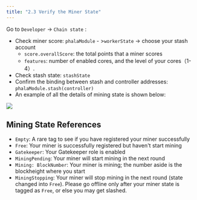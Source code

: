 ```yaml
---
title: "2.3 Verify the Miner State"
---
```


Go to `Developer` -> `Chain state` :

- Check miner score: `phalaModule` - >`workerState` -> choose your stash account
    - `score.overallScore`: the total points that a miner scores
    - `features`: number of enabled cores, and the level of your cores（1-4）.
- Check stash state: `stashState`
- Confirm the binding between stash and controller addresses: `phalaModule.stash(controller)`
- An example of all the details of mining state is shown below:

![](/images/docs/poc3-old/2.3.png)

## Mining State References

- `Empty`: A rare tag to see if you have registered your miner successfully
- `Free`: Your miner is successfully registered but haven't start mining
- `Gatekeeper`: Your Gatekeeper role is enabled
- `MiningPending`: Your miner will start mining in the next round
- `Mining: BlockNumber`: Your miner is mining; the number aside is the blockheight where you start
- `MiningStopping`: Your miner will stop mining in the next round (state changed into `Free`). Please go offline only after your miner state is tagged as `Free`, or else you may get slashed.
